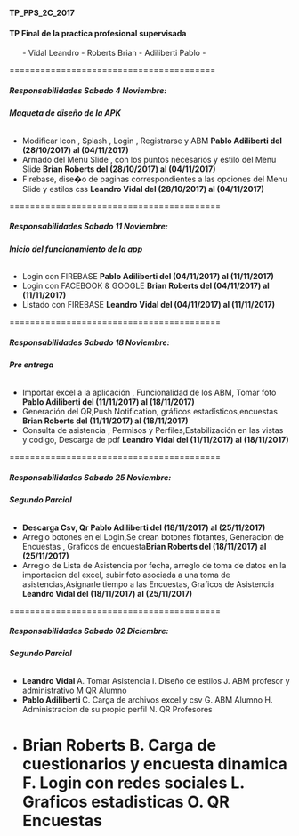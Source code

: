 
**TP_PPS_2C_2017**

<h4>TP Final de la practica profesional supervisada</h4>

<ol>
- Vidal Leandro -
Roberts Brian -
Adiliberti Pablo -
</ol>
========================================

<h5>Responsabilidades Sabado 4 Noviembre:</h5>
<h6> <strong> Maqueta de diseño de la APK</h6></strong>

 - Modificar Icon , Splash , Login , Registrarse y ABM  <strong>Pablo Adiliberti del (28/10/2017) al (04/11/2017)</strong>
 - Armado del Menu Slide , con los puntos necesarios y estilo del Menu Slide <strong>Brian Roberts del (28/10/2017) al (04/11/2017) </strong>
 - Firebase, dise�o de paginas correspondientes a las opciones del Menu Slide y estilos css <strong>Leandro Vidal del (28/10/2017) al (04/11/2017)</strong>

 =========================================

<h5>Responsabilidades Sabado 11 Noviembre:</h5>
<h6> <strong> Inicio del funcionamiento de la app</h6></strong>

 - Login con FIREBASE <strong>Pablo Adiliberti del (04/11/2017) al (11/11/2017)</strong>
 - Login con FACEBOOK & GOOGLE <strong>Brian Roberts del (04/11/2017) al (11/11/2017) </strong>
 - Listado con FIREBASE <strong>Leandro Vidal del (04/11/2017) al (11/11/2017)</strong>

  =========================================
  <h5>Responsabilidades Sabado 18 Noviembre:</h5>
<h6> <strong> Pre entrega</h6></strong>

 - Importar excel a la aplicación , Funcionalidad de los ABM, Tomar foto <strong>Pablo Adiliberti del (11/11/2017) al (18/11/2017)</strong>
 - Generación del QR,Push Notification, gráficos estadísticos,encuestas <strong>Brian Roberts del (11/11/2017) al (18/11/2017) </strong>
 - Consulta de asistencia , Permisos y Perfiles,Estabilización en las vistas y codigo, Descarga de pdf    <strong>Leandro Vidal del (11/11/2017) al (18/11/2017)</strong>

  =========================================
    <h5>Responsabilidades Sabado 25 Noviembre:</h5>
<h6> <strong> Segundo Parcial</h6></strong>

 - <strong>Descarga Csv, Qr Pablo Adiliberti del (18/11/2017) al (25/11/2017)</strong>
 - Arreglo botones en el Login,Se crean botones flotantes, Generacion de Encuestas , Graficos de encuesta<strong>Brian Roberts del (18/11/2017) al (25/11/2017) </strong>
 - Arreglo de Lista de Asistencia por fecha, arreglo de toma de datos en la importacion del excel, subir foto asociada a una toma de asistencias,Asignarle tiempo a las Encuestas, Graficos de Asistencia    <strong>Leandro Vidal del (18/11/2017) al (25/11/2017)</strong>

  =========================================
    <h5>Responsabilidades Sabado 02 Diciembre:</h5>
<h6> <strong> Segundo Parcial</h6></strong>

- <strong>Leandro Vidal </strong>
A. Tomar Asistencia 
I. Diseño de estilos
J. ABM profesor y administrativo
M  QR Alumno
- <strong>Pablo Adiliberti </strong>
C. Carga de archivos excel y csv
G. ABM Alumno
H. Administracion de su propio perfil
N. QR Profesores
- <strong>Brian Roberts </strong>
B. Carga de cuestionarios y encuesta dinamica
F. Login con redes sociales
L. Graficos estadisticas
O. QR Encuestas
  =========================================
  